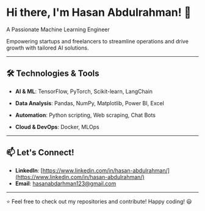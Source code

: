 
# Hi there, I'm Hasan Abdulrahman! 👋

A Passionate Machine Learning Engineer

Empowering startups and freelancers to streamline operations and drive growth with tailored AI solutions.

---

## 🛠️ Technologies & Tools

- **AI & ML**: TensorFlow, PyTorch, Scikit-learn, LangChain

- **Data Analysis**: Pandas, NumPy, Matplotlib, Power BI, Excel

- **Automation**: Python scripting, Web scraping, Chat Bots

- **Cloud & DevOps**: Docker, MLOps

---

## 📫 Let's Connect!

- **LinkedIn**: [https://www.linkedin.com/in/hasan-abdulrahman/](https://www.linkedin.com/in/hasan-abdulrahman/)
- **Email**: [hasanabdarhman123@gmail.com](mailto\:hasanabdarhman123@gmail.com)

---

⭐ Feel free to check out my repositories and contribute! Happy coding! 😃

